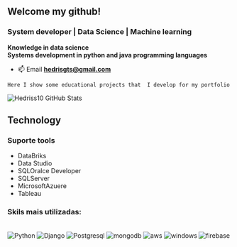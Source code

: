 ## Welcome my github!

### System developer | Data Science | Machine learning 

**Knowledge in data science**<br>
**Systems development in python and java programming languages**

- 📫 Email  **hedrisgts@gmail.com**

`Here I show some educational projects that  I develop for my portfolio`

![Hedriss10 GitHub Stats](https://github-readme-stats.vercel.app/api?username=Hedriss10&show_icons=true&theme=dracula)

## Technology 

### Suporte tools
- DataBriks
- Data Studio
- SQLOralce Developer 
- SQLServer
- MicrosoftAzuere
- Tableau


### Skils mais utilizadas:
<div style="display: inline_block"><br/>
<img  align="center" alt="Python" src="https://img.shields.io/badge/Python-3776AB?style=for-the-badge&logo=python&logoColor=yellow"/> 
<img align="center" alt="Django" src="https://img.shields.io/badge/Django-092E20?style=for-the-badge&logo=django&logoColor=white"/>
<img  align="center" alt="Postgresql" src="https://img.shields.io/badge/PostgreSQL-316192?style=for-the-badge&logo=postgresql&logoColor=white"> 
<img  align="center" alt="mongodb" src="https://img.shields.io/badge/MongoDB-4EA94B?style=for-the-badge&logo=mongodb&logoColor=white"> 
<img  align="center" alt="aws" src="https://img.shields.io/badge/Amazon_AWS-232F3E?style=for-the-badge&logo=amazon-aws&logoColor=white"> 
<img  align="center" alt="windows" src="https://img.shields.io/badge/Oracle-F80000?style=for-the-badge&logo=Oracle&logoColor=white">
<img  align="center" alt="firebase" src="https://img.shields.io/badge/Firebase-F5CD0A?style=for-the-badge&logo=Firebase&logoColor=blue">
</div>

<br>
